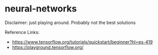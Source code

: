 # neural-networks

Disclaimer: just playing around. Probably not the best solutions

Reference Links:
- https://www.tensorflow.org/tutorials/quickstart/beginner?hl=es-419
- https://playground.tensorflow.org/

